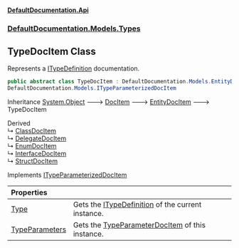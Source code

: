 #### [DefaultDocumentation.Api](index.md 'index')
### [DefaultDocumentation.Models.Types](index.md#DefaultDocumentation.Models.Types 'DefaultDocumentation.Models.Types')

## TypeDocItem Class

Represents a [ITypeDefinition](https_//github.com/icsharpcode/ILSpy 'ICSharpCode.Decompiler.TypeSystem.ITypeDefinition') documentation.

```csharp
public abstract class TypeDocItem : DefaultDocumentation.Models.EntityDocItem,
DefaultDocumentation.Models.ITypeParameterizedDocItem
```

Inheritance [System.Object](https_//docs.microsoft.com/en-us/dotnet/api/System.Object 'System.Object') &#129106; [DocItem](DocItem.md 'DefaultDocumentation.Models.DocItem') &#129106; [EntityDocItem](EntityDocItem.md 'DefaultDocumentation.Models.EntityDocItem') &#129106; TypeDocItem

Derived  
&#8627; [ClassDocItem](ClassDocItem.md 'DefaultDocumentation.Models.Types.ClassDocItem')  
&#8627; [DelegateDocItem](DelegateDocItem.md 'DefaultDocumentation.Models.Types.DelegateDocItem')  
&#8627; [EnumDocItem](EnumDocItem.md 'DefaultDocumentation.Models.Types.EnumDocItem')  
&#8627; [InterfaceDocItem](InterfaceDocItem.md 'DefaultDocumentation.Models.Types.InterfaceDocItem')  
&#8627; [StructDocItem](StructDocItem.md 'DefaultDocumentation.Models.Types.StructDocItem')

Implements [ITypeParameterizedDocItem](ITypeParameterizedDocItem.md 'DefaultDocumentation.Models.ITypeParameterizedDocItem')

| Properties | |
| :--- | :--- |
| [Type](TypeDocItem.Type.md 'DefaultDocumentation.Models.Types.TypeDocItem.Type') | Gets the [ITypeDefinition](https_//github.com/icsharpcode/ILSpy 'ICSharpCode.Decompiler.TypeSystem.ITypeDefinition') of the current instance. |
| [TypeParameters](TypeDocItem.TypeParameters.md 'DefaultDocumentation.Models.Types.TypeDocItem.TypeParameters') | Gets the [TypeParameterDocItem](TypeParameterDocItem.md 'DefaultDocumentation.Models.Parameters.TypeParameterDocItem') of this instance. |
